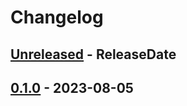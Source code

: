 # Changelog

<!-- next-header -->

## [Unreleased] - ReleaseDate

## [0.1.0] - 2023-08-05

<!-- next-url -->

[unreleased]: https://github.com/mrvillage/leptos-tabler-icons/compare/v0.1.0...HEAD

[0.1.0]: https://github.com/mrvillage/leptos-tabler-icons/compare/v0.1.0...v0.1.0
